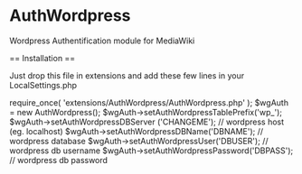 AuthWordpress
=============

Wordpress Authentification module for MediaWiki

== Installation ==

Just drop this file in extensions and add these few lines in your LocalSettings.php

require_once( 'extensions/AuthWordpress/AuthWordpress.php' );
$wgAuth = new AuthWordpress();
$wgAuth->setAuthWordpressTablePrefix('wp_');
$wgAuth->setAuthWordpressDBServer ('CHANGEME');    // wordpress host (eg. localhost)
$wgAuth->setAuthWordpressDBName('DBNAME');         // wordpress database
$wgAuth->setAuthWordpressUser('DBUSER');           // wordpress db username
$wgAuth->setAuthWordpressPassword('DBPASS');       // wordpress db password
